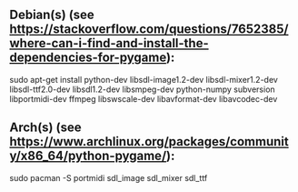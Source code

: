 
## Debian(s) (see https://stackoverflow.com/questions/7652385/where-can-i-find-and-install-the-dependencies-for-pygame):

sudo apt-get install python-dev libsdl-image1.2-dev libsdl-mixer1.2-dev libsdl-ttf2.0-dev   libsdl1.2-dev libsmpeg-dev python-numpy subversion libportmidi-dev ffmpeg libswscale-dev libavformat-dev libavcodec-dev

## Arch(s) (see https://www.archlinux.org/packages/community/x86_64/python-pygame/):

sudo pacman -S portmidi sdl_image sdl_mixer sdl_ttf

